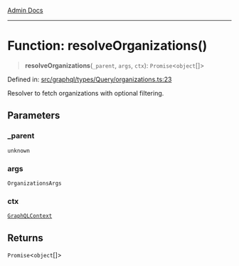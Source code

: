 [Admin Docs](/)

***

# Function: resolveOrganizations()

> **resolveOrganizations**(`_parent`, `args`, `ctx`): `Promise`\<`object`[]\>

Defined in: [src/graphql/types/Query/organizations.ts:23](https://github.com/PurnenduMIshra129th/talawa-api/blob/75f0e499b44e2c3bed70cf951ac8ac374317f43b/src/graphql/types/Query/organizations.ts#L23)

Resolver to fetch organizations with optional filtering.

## Parameters

### \_parent

`unknown`

### args

`OrganizationsArgs`

### ctx

[`GraphQLContext`](../../../../context/type-aliases/GraphQLContext.md)

## Returns

`Promise`\<`object`[]\>
